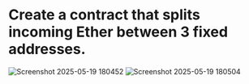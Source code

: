 # Create a contract that splits incoming Ether between 3 fixed addresses.


![Screenshot 2025-05-19 180452](https://github.com/user-attachments/assets/6fdff32c-113e-454a-9c0a-eb2fb3a5a3f5)
![Screenshot 2025-05-19 180504](https://github.com/user-attachments/assets/1e7c23b6-5eae-4d26-b7cd-26aa66a6e77b)
